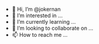 - 👋 Hi, I’m @jokernan
- 👀 I’m interested in ...
- 🌱 I’m currently learning ...
- 💞️ I’m looking to collaborate on ...
- 📫 How to reach me ...

<!---
jokernan/jokernan is a ✨ special ✨ repository because its `README.md` (this file) appears on your GitHub profile.
You can click the Preview link to take a look at your changes.
--->
